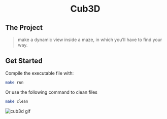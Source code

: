 <h1 align="center">
	Cub3D
</h1>

## The Project
> make a dynamic view inside a maze, in which you’ll have to find your way.

## Get Started
Compile the executable file with:
```bash
make run
```
Or use the following command to clean files
```bash
make clean
```

![cub3d gif](/asset/cub3D.gif)
